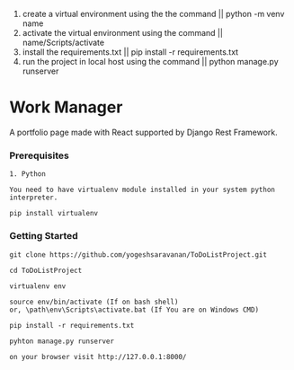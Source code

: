 1. create a virtual environment using the the command || python -m venv name
2. activate the virtual environment using the command || name/Scripts/activate
3. install the requirements.txt || pip install -r requirements.txt
4. run the project in local host using the command || python manage.py runserver

# Work Manager
A portfolio page made with React supported by Django Rest Framework.


<h3>Prerequisites</h3>

    1. Python

    You need to have virtualenv module installed in your system python interpreter.

    pip install virtualenv

<h3>Getting Started</h3>

    git clone https://github.com/yogeshsaravanan/ToDoListProject.git
    
    cd ToDoListProject

    virtualenv env

    source env/bin/activate (If on bash shell)
    or, \path\env\Scripts\activate.bat (If You are on Windows CMD)

    pip install -r requirements.txt

    pyhton manage.py runserver

    on your browser visit http://127.0.0.1:8000/


